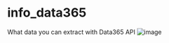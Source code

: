 # info_data365
What data you can extract with Data365 API
![image](https://github.com/user-attachments/assets/30df924c-a66b-48a2-9015-c9824f45a139)
